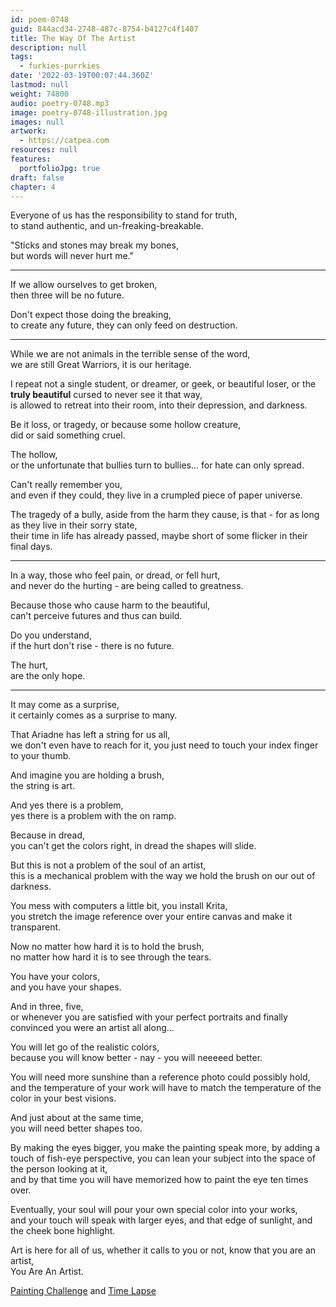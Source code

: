 ```yaml
---
id: poem-0748
guid: 844acd34-2748-487c-8754-b4127c4f1407
title: The Way Of The Artist
description: null
tags:
  - furkies-purrkies
date: '2022-03-19T00:07:44.360Z'
lastmod: null
weight: 74800
audio: poetry-0748.mp3
image: poetry-0748-illustration.jpg
images: null
artwork:
  - https://catpea.com
resources: null
features:
  portfolioJpg: true
draft: false
chapter: 4
---
```


Everyone of us has the responsibility to stand for truth,\
to stand authentic, and un-freaking-breakable.

"Sticks and stones may break my bones,\
but words will never hurt me."

---

If we allow ourselves to get broken,\
then three will be no future.

Don't expect those doing the breaking,\
to create any future, they can only feed on destruction.

---

While we are not animals in the terrible sense of the word,\
we are still Great Warriors, it is our heritage.

I repeat not a single student, or dreamer, or geek, or beautiful loser, or the **truly beautiful** cursed to never see it that way,\
is allowed to retreat into their room, into their depression, and darkness.

Be it loss, or tragedy, or because some hollow creature,\
did or said something cruel.

The hollow,\
or the unfortunate that bullies turn to bullies... for hate can only spread.

Can't really remember you,\
and even if they could, they live in a crumpled piece of paper universe.

The tragedy of a bully, aside from the harm they cause, is that - for as long as they live in their sorry state,\
their time in life has already passed, maybe short of some flicker in their final days.

---

In a way, those who feel pain, or dread, or fell hurt,\
and never do the hurting - are being called to greatness.

Because those who cause harm to the beautiful,\
can't perceive futures and thus can build.

Do you understand,\
if the hurt don't rise - there is no future.

The hurt,\
are the only hope.

---

It may come as a surprise,\
it certainly comes as a surprise to many.

That Ariadne has left a string for us all,\
we don't even have to reach for it, you just need to touch your index finger to your thumb.

And imagine you are holding a brush,\
the string is art.

And yes there is a problem,\
yes there is a problem with the on ramp.

Because in dread,\
you can't get the colors right, in dread the shapes will slide.

But this is not a problem of the soul of an artist,\
this is a mechanical problem with the way we hold the brush on our out of darkness.

You mess with computers a little bit, you install Krita,\
you stretch the image reference over your entire canvas and make it transparent.

Now no matter how hard it is to hold the brush,\
no matter how hard it is to see through the tears.

You have your colors,\
and you have your shapes.

And in three, five,\
or whenever you are satisfied with your perfect portraits and finally convinced you were an artist all along...

You will let go of the realistic colors,\
because you will know better - nay - you will neeeeed better.

You will need more sunshine than a reference photo could possibly hold,\
and the temperature of your work will have to match the temperature of the color in your best visions.

And just about at the same time,\
you will need better shapes too.

By making the eyes bigger, you make the painting speak more, by adding a touch of fish-eye perspective, you can lean your subject into the space of the person looking at it,\
and by that time you will have memorized how to paint the eye ten times over.

Eventually, your soul will pour your own special color into your works,\
and your touch will speak with larger eyes, and that edge of sunlight, and the cheek bone highlight.

Art is here for all of us, whether it calls to you or not, know that you are an artist,\
You Are An Artist.

[Painting Challenge](https://www.reddit.com/r/redditgetsdrawn/comments/tg87a6/this_is_my_cat/) and [Time Lapse](https://youtu.be/J3FlzckuRFM)
